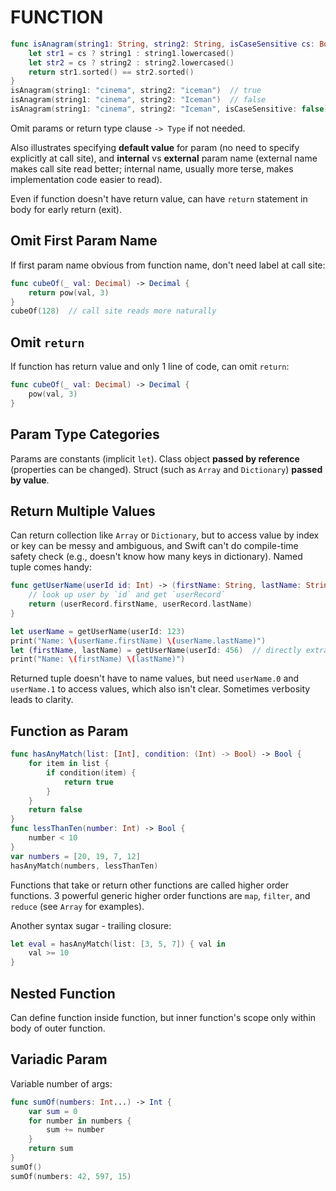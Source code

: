 # FUNCTION

```swift
func isAnagram(string1: String, string2: String, isCaseSensitive cs: Bool = true) -> Bool {
    let str1 = cs ? string1 : string1.lowercased()
    let str2 = cs ? string2 : string2.lowercased()
    return str1.sorted() == str2.sorted()
}
isAnagram(string1: "cinema", string2: "iceman")  // true
isAnagram(string1: "cinema", string2: "Iceman")  // false
isAnagram(string1: "cinema", string2: "Iceman", isCaseSensitive: false)  // true
```

Omit params or return type clause `-> Type` if not needed.

Also illustrates specifying **default value** for param (no need to specify explicitly at call site), and **internal** vs **external** param name (external name makes call site read better; internal name, usually more terse, makes implementation code easier to read).

Even if function doesn't have return value, can have `return` statement in body for early return (exit).

## Omit First Param Name

If first param name obvious from function name, don't need label at call site:

```swift
func cubeOf(_ val: Decimal) -> Decimal {
    return pow(val, 3)
}
cubeOf(128)  // call site reads more naturally
```

## Omit `return`

If function has return value and only 1 line of code, can omit `return`:

```swift
func cubeOf(_ val: Decimal) -> Decimal {
    pow(val, 3)
}
```

## Param Type Categories

Params are constants (implicit `let`). Class object **passed by reference** (properties can be changed). Struct (such as `Array` and `Dictionary`) **passed by value**.

## Return Multiple Values

Can return collection like `Array` or `Dictionary`, but to access value by index or key can be messy and ambiguous, and Swift can't do compile-time safety check (e.g., doesn't know how many keys in dictionary). Named tuple comes handy:

```swift
func getUserName(userId id: Int) -> (firstName: String, lastName: String) {
    // look up user by `id` and get `userRecord`
    return (userRecord.firstName, userRecord.lastName)
}

let userName = getUserName(userId: 123)
print("Name: \(userName.firstName) \(userName.lastName)")
let (firstName, lastName) = getUserName(userId: 456)  // directly extract values
print("Name: \(firstName) \(lastName)")
```

Returned tuple doesn't have to name values, but need `userName.0` and `userName.1` to access values, which also isn't clear. Sometimes verbosity leads to clarity.

## Function as Param

```swift
func hasAnyMatch(list: [Int], condition: (Int) -> Bool) -> Bool {
    for item in list {
        if condition(item) {
            return true
        }
    }
    return false
}
func lessThanTen(number: Int) -> Bool {
    number < 10
}
var numbers = [20, 19, 7, 12]
hasAnyMatch(numbers, lessThanTen)
```

Functions that take or return other functions are called higher order functions. 3 powerful generic higher order functions are `map`, `filter`, and `reduce` (see `Array` for examples).

Another syntax sugar - trailing closure:

```swift
let eval = hasAnyMatch(list: [3, 5, 7]) { val in
    val >= 10
}
```

## Nested Function

Can define function inside function, but inner function's scope only within body of outer function.

## Variadic Param

Variable number of args:

```swift
func sumOf(numbers: Int...) -> Int {
    var sum = 0
    for number in numbers {
        sum += number
    }
    return sum
}
sumOf()
sumOf(numbers: 42, 597, 15)
```
